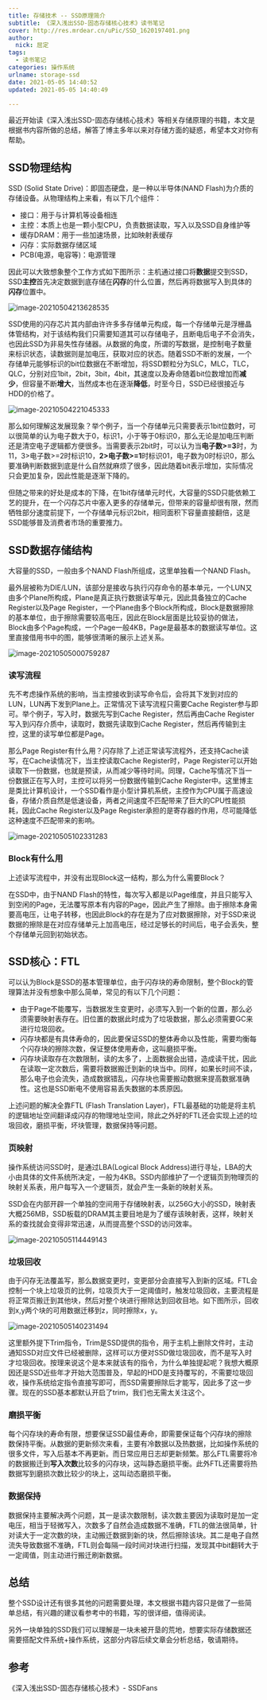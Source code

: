 ```yaml
---
title: 存储技术 -- SSD原理简介
subtitle: 《深入浅出SSD-固态存储核心技术》读书笔记
cover: http://res.mrdear.cn/uPic/SSD_1620197401.png
author: 
  nick: 屈定
tags:
  - 读书笔记
categories: 操作系统
urlname: storage-ssd
date: 2021-05-05 14:40:52
updated: 2021-05-05 14:40:49

---
```


最近开始读《深入浅出SSD-固态存储核心技术》等相关存储原理的书籍，本文是根据书内容所做的总结，解答了博主多年以来对存储方面的疑惑，希望本文对你有帮助。

## SSD物理结构

SSD (Solid State Drive)：即固态硬盘，是一种以半导体(NAND Flash)为介质的存储设备。从物理结构上来看，有以下几个组件：

- 接口：用于与计算机等设备相连
- 主控：本质上也是一颗小型CPU，负责数据读取，写入以及SSD自身维护等
- 缓存DRAM：用于一些加速场景，比如映射表缓存 
- 闪存：实际数据存储区域
- PCB(电源，电容等)：电源管理

因此可以大致想象整个工作方式如下图所示：主机通过接口将**数据**提交到SSD，SSD**主控**首先决定数据到底存储在**闪存**的什么位置，然后再将数据写入到具体的**闪存**位置中。

![image-20210504213628535](https://res.mrdear.cn/uPic/image-20210504213628535_1620135389.png)

SSD使用的闪存芯片其内部由许许多多存储单元构成，每一个存储单元是浮栅晶体管结构，对于该结构我们只需要知道其可以存储电子，且断电后电子不会消失，也因此SSD为非易失性存储器。从数据的角度，所谓的写数据，是控制电子数量来标识状态，读数据则是加电压，获取对应的状态。随着SSD不断的发展，一个存储单元能够标识的bit位数据在不断增加，将SSD颗粒分为SLC，MLC，TLC，QLC，分别对应1bit，2bit，3bit，4bit，其速度以及寿命随着bit位数增加而**减少**，但容量不断**增大**，当然成本也在逐渐**降低**，时至今日，SSD已经很接近与HDD的价格了。

![image-20210504221045333](https://res.mrdear.cn/uPic/image-20210504221045333_1620137445.png)

那么如何理解这发展现象？举个例子，当一个存储单元只需要表示1bit位数时，可以很简单的认为电子数大于0，标识1，小于等于0标识0，那么无论是加电压判断还是清空电子逻辑都方便很多。当需要表示2bit时，可以认为当**电子数>=3**时，为11，3>电子数>=2时标识10，**2>电子数>=1**时标识01，电子数为0时标识0，那么要准确判断数据到底是什么自然就麻烦了很多，因此随着bit表示增加，实际情况只会更加复杂，因此性能是逐渐下降的。

但随之带来的好处是成本的下降，在1bit存储单元时代，大容量的SSD只能依赖工艺的提升，在一个闪存芯片中塞入更多的存储单元，但带来的容量却很有限，然而牺牲部分速度前提下，一个存储单元标识2bit，相同面积下容量直接翻倍，这是SSD能够普及消费者市场的重要推力。

## SSD数据存储结构

大容量的SSD，一般由多个NAND Flash所组成，这里单独看一个NAND Flash。

最外层被称为DIE/LUN，该部分是接收与执行闪存命令的基本单元，一个LUN又由多个Plane所构成，Plane是真正执行数据读写单元，因此具备独立的Cache Register以及Page Register，一个Plane由多个Block所构成，Block是数据擦除的基本单位，由于擦除需要较高电压，因此在Block层面是比较妥协的做法，Block由多个Page构成，一个Page一般4KB，Page是最基本的数据读写单位。这里直接借用书中的图，能够很清晰的展示上述关系。

![image-20210505000759287](https://res.mrdear.cn/uPic/image-20210505000759287_1620144479.png)

### 读写流程

先不考虑操作系统的影响，当主控接收到读写命令后，会将其下发到对应的LUN，LUN再下发到Plane上。正常情况下读写流程只需要Cache Register参与即可。举个例子，写入时，数据先写到Cache Register，然后再由Cache Register写入到闪存介质中，读取时，数据先读取到Cache Register，然后再传输到主控，这里的读写单位都是Page。

那么Page Register有什么用？闪存除了上述正常读写流程外，还支持Cache读写，在Cache读情况下，当主控读取Cache Register时，Page Register可以开始读取下一份数据，也就是预读，从而减少等待时间。同理，Cache写情况下当一份数据正在写入时，主控可以将另一份数据传输到Cache Register中。这里博主是类比计算机设计，一个SSD看作是小型计算机系统，主控作为CPU属于高速设备，存储介质自然是低速设备，两者之间速度不匹配带来了巨大的CPU性能损耗，因此Cache Register以及Page Register承担的是寄存器的作用，尽可能降低这种速度不匹配带来的影响。

![image-20210505102331283](https://res.mrdear.cn/uPic/image-20210505102331283_1620181411.png)

### Block有什么用

上述读写流程中，并没有出现Block这一结构，那么为什么需要Block？

在SSD中，由于NAND Flash的特性，每次写入都是以Page维度，并且只能写入到空闲的Page，无法覆写原本有内容的Page，因此产生了擦除。由于擦除本身需要高电压，让电子转移，也因此Block的存在是为了应对数据擦除，对于SSD来说数据的擦除是在对应存储单元上加高电压，经过足够长的时间后，电子会丢失，整个存储单元回到初始状态。

## SSD核心：FTL

可以认为Block是SSD的基本管理单位，由于闪存块的寿命限制，整个Block的管理算法并没有想象中那么简单，常见的有以下几个问题：

- 由于Page不能覆写，当数据发生变更时，必须写入到一个新的位置，那么必须需要映射表存在。旧位置的数据此时成为了垃圾数据，那么必须需要GC来进行垃圾回收。
- 闪存块都是有具体寿命的，因此要保证SSD的整体寿命以及性能，需要均衡每个闪存块的擦除次数，保证整体使用寿命，这叫磨损平衡。
- 闪存块读取存在次数限制，读的太多了，上面数据会出错，造成读干扰，因此在读取一定次数后，需要将数据搬迁到新的块当中。同样，如果长时间不读，那么电子也会流失，造成数据错乱，闪存块也需要搬动数据来提高数据准确性。这也是SSD断电不使用容易丢失数据的本质原因。

上述问题的解决全靠FTL (Flash Translation Layer)，FTL最基础的功能是将主机的逻辑地址空间翻译成闪存的物理地址空间，除此之外好的FTL还会实现上述的垃圾回收，磨损平衡，坏块管理，数据保持等问题。

### 页映射

操作系统访问SSD时，是通过LBA(Logical Block Address)进行寻址，LBA的大小由具体的文件系统所决定，一般为4KB。SSD内部维护了一个逻辑页到物理页的映射关系表，用户每写入一个逻辑页，就会产生一条新的映射关系。

SSD会在内部开辟一个单独的空间用于存储映射表，以256G大小的SSD，映射表大概256MB，SSD板载的DRAM其主要目地是为了缓存该映射表，这样，映射关系的查找就会变得非常迅速，从而提高整个SSD的访问效率。

![image-20210505114449143](https://res.mrdear.cn/uPic/image-20210505114449143_1620186289.png)

### 垃圾回收

由于闪存无法覆盖写，那么数据变更时，变更部分会直接写入到新的区域。FTL会控制一个块上垃圾页的比例，垃圾页大于一定阈值时，触发垃圾回收，主要流程是将正常页搬迁到其他块，然后对整个块进行擦除达到回收目地。如下图所示，回收到x,y两个块的可用数据迁移到z，同时擦除x，y。

![image-20210505140231494](https://res.mrdear.cn/uPic/image-20210505140231494_1620194551.png)

这里额外提下Trim指令，Trim是SSD提供的指令，用于主机上删除文件时，主动通知SSD对应文件已经被删除，这样可以方便对SSD做垃圾回收，而不是写入时才垃圾回收。按理来说这个是本来就该有的指令，为什么单独提起呢？我想大概原因还是SSD近些年才开始大范围普及，早起的HDD是支持覆写的，不需要垃圾回收，操作系统给定指令直接写即可，而SSD需要擦除后才能写，因此多了这一步骤。现在的SSD基本都默认开启了trim，我们也无需太关注这个。

### 磨损平衡

每个闪存块的寿命有限，想要保证SSD最佳寿命，即需要保证每个闪存块的擦除数保持平衡。从数据的更新频次来看，主要有冷数据以及热数据，比如操作系统的很多文件，写入后基本不再更新。而日常应用日志却更新频繁。那么FTL需要将冷的数据搬迁到**写入次数**比较多的闪存块，这叫静态磨损平衡。此外FTL还需要将热数据写到磨损次数比较少的块上，这叫动态磨损平衡。

### 数据保持

数据保持主要解决两个问题，其一是读次数限制，读次数主要因为读取时是加一定电压，相当于轻微写入，次数多了自然会造成数据不准确，FTL的做法很简单，针对读大于一定次数的块，主动搬迁数据到新的块，然后擦除该块。其二是电子自然流失导致数据不准确，FTL则会每隔一段时间对块进行扫描，发现其中bit翻转大于一定阈值，则主动进行搬迁刷新数据。

## 总结

整个SSD设计还有很多其他的问题需要处理，本文根据书籍内容只是做了一些简单总结，有兴趣的建议看参考中的书籍，写的很详细，值得阅读。

另外一块单独的SSD我们可以理解是一块未被开垦的荒地，想要实际存储数据还需要搭配文件系统+操作系统，这部分内容后续文章会分析总结，敬请期待。

## 参考

《深入浅出SSD-固态存储核心技术》- SSDFans